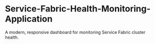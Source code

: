 # Service-Fabric-Health-Monitoring-Application
A modern, responsive dashboard for monitoring Service Fabric cluster health.
